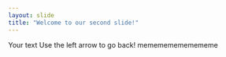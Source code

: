 ```yaml
---
layout: slide
title: "Welcome to our second slide!"
---
```

Your text
Use the left arrow to go back!
memememememememe
